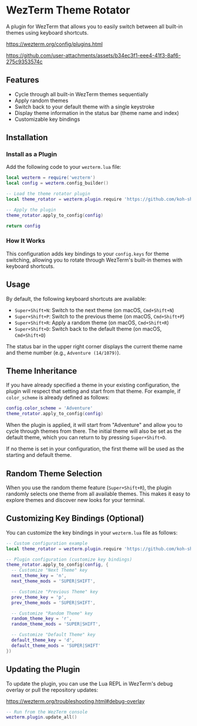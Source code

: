 # WezTerm Theme Rotator

A plugin for WezTerm that allows you to easily switch between all built-in themes using keyboard shortcuts.

<https://wezterm.org/config/plugins.html>

<https://github.com/user-attachments/assets/b34ec3f1-eee4-41f3-8af6-275c9353574c>

## Features

- Cycle through all built-in WezTerm themes sequentially
- Apply random themes
- Switch back to your default theme with a single keystroke
- Display theme information in the status bar (theme name and index)
- Customizable key bindings

## Installation

### Install as a Plugin

Add the following code to your `wezterm.lua` file:

```lua
local wezterm = require('wezterm')
local config = wezterm.config_builder()

-- Load the theme rotator plugin
local theme_rotator = wezterm.plugin.require 'https://github.com/koh-sh/wezterm-theme-rotator'

-- Apply the plugin
theme_rotator.apply_to_config(config)

return config
```

### How It Works

This configuration adds key bindings to your `config.keys` for theme switching, allowing you to rotate through WezTerm's built-in themes with keyboard shortcuts.

## Usage

By default, the following keyboard shortcuts are available:

- `Super+Shift+N`: Switch to the next theme (on macOS, `Cmd+Shift+N`)
- `Super+Shift+P`: Switch to the previous theme (on macOS, `Cmd+Shift+P`)
- `Super+Shift+R`: Apply a random theme (on macOS, `Cmd+Shift+R`)
- `Super+Shift+D`: Switch back to the default theme (on macOS, `Cmd+Shift+D`)

The status bar in the upper right corner displays the current theme name and theme number (e.g., `Adventure (14/1079)`).

## Theme Inheritance

If you have already specified a theme in your existing configuration, the plugin will respect that setting and start from that theme.
For example, if `color_scheme` is already defined as follows:

```lua
config.color_scheme = 'Adventure'
theme_rotator.apply_to_config(config)
```

When the plugin is applied, it will start from "Adventure" and allow you to cycle through themes from there. The initial theme will also be set as the default theme, which you can return to by pressing `Super+Shift+D`.

If no theme is set in your configuration, the first theme will be used as the starting and default theme.

## Random Theme Selection

When you use the random theme feature (`Super+Shift+R`), the plugin randomly selects one theme from all available themes. This makes it easy to explore themes and discover new looks for your terminal.

## Customizing Key Bindings (Optional)

You can customize the key bindings in your `wezterm.lua` file as follows:

```lua
-- Custom configuration example
local theme_rotator = wezterm.plugin.require 'https://github.com/koh-sh/wezterm-theme-rotator'

-- Plugin configuration (customize key bindings)
theme_rotator.apply_to_config(config, {
  -- Customize "Next Theme" key
  next_theme_key = 'n',
  next_theme_mods = 'SUPER|SHIFT',

  -- Customize "Previous Theme" key
  prev_theme_key = 'p',
  prev_theme_mods = 'SUPER|SHIFT',

  -- Customize "Random Theme" key
  random_theme_key = 'r',
  random_theme_mods = 'SUPER|SHIFT',

  -- Customize "Default Theme" key
  default_theme_key = 'd',
  default_theme_mods = 'SUPER|SHIFT'
})
```

## Updating the Plugin

To update the plugin, you can use the Lua REPL in WezTerm's debug overlay or pull the repository updates:

<https://wezterm.org/troubleshooting.html#debug-overlay>

```lua
-- Run from the WezTerm console
wezterm.plugin.update_all()
```
